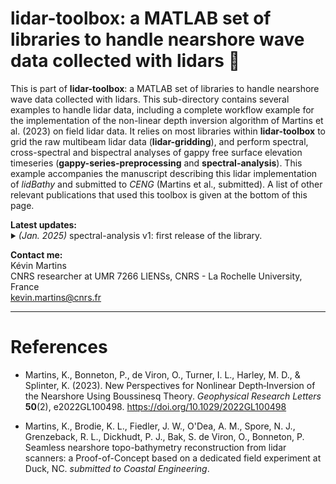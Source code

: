 # lidar-toolbox: a MATLAB set of libraries to handle nearshore wave data collected with lidars 🌊

This is part of **lidar-toolbox**: a MATLAB set of libraries to handle nearshore wave data collected with lidars. This sub-directory contains several examples to handle lidar data, including a complete workflow example for the implementation of the non-linear depth inversion algorithm of Martins et al. (2023) on field lidar data. It relies on most libraries within **lidar-toolbox** to grid the raw multibeam lidar data (**lidar-gridding**), and perform spectral, cross-spectral and bispectral analyses of gappy free surface elevation timeseries (**gappy-series-preprocessing** and **spectral-analysis**). This example accompanies the manuscript describing this lidar implementation of *lidBathy* and submitted to *CENG* (Martins et al., submitted). A list of other relevant publications that used this toolbox is given at the bottom of this page.  

<strong>Latest updates:</strong>  
<sub><sup>:arrow_forward:</sup></sub> *(Jan. 2025)*
spectral-analysis v1: first release of the library.

<strong>Contact me:</strong>  
Kévin Martins  
CNRS researcher at UMR 7266 LIENSs, CNRS - La Rochelle University, France  
kevin.martins@cnrs.fr

---

# References
 
 - Martins, K., Bonneton, P., de Viron, O., Turner, I. L., Harley, M. D., & Splinter, K. (2023). New Perspectives for Nonlinear Depth‐Inversion of the Nearshore Using Boussinesq Theory. *Geophysical Research Letters* <strong>50</strong>(2), e2022GL100498. https://doi.org/10.1029/2022GL100498
 
 - Martins, K., Brodie, K. L., Fiedler, J. W., O'Dea, A. M., Spore, N. J., Grenzeback, R. L., Dickhudt, P. J., Bak, S. de Viron, O., Bonneton, P. Seamless nearshore topo-bathymetry reconstruction from lidar scanners: a Proof-of-Concept based on a dedicated field experiment at Duck, NC. *submitted to Coastal Engineering*.  
 
 
 
 
 
 
